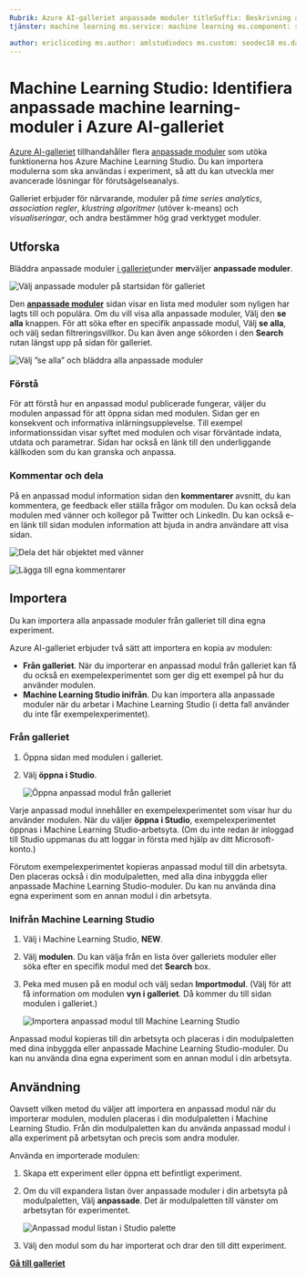 ```yaml
---
Rubrik: Azure AI-galleriet anpassade moduler titleSuffix: Beskrivning av Azure Machine Learning Studio: Upptäck anpassade machine learning-moduler i Azure AI-galleriet. Anpassade moduler utöka funktionerna hos Azure Machine Learning Studio.
tjänster: machine learning ms.service: machine learning ms.component: studio ms.topic: artikel

author: ericlicoding ms.author: amlstudiodocs ms.custom: seodec18 ms.date: 04/14/2017
---
```

# <a name="machine-learning-studio-discover-custom-machine-learning-modules-in-azure-ai-gallery"></a>Machine Learning Studio: Identifiera anpassade machine learning-moduler i Azure AI-galleriet

[Azure AI-galleriet](http://gallery.cortanaintelligence.com) tillhandahåller flera [anpassade moduler](https://gallery.cortanaintelligence.com/customModules) som utöka funktionerna hos Azure Machine Learning Studio. Du kan importera modulerna som ska användas i experiment, så att du kan utveckla mer avancerade lösningar för förutsägelseanalys.

Galleriet erbjuder för närvarande, moduler på *time series analytics*, *association regler*, *klustring algoritmer* (utöver k-means) och  *visualiseringar*, och andra bestämmer hög grad verktyget moduler.


## <a name="discover"></a>Utforska
Bläddra anpassade moduler [i galleriet](http://gallery.cortanaintelligence.com)under **mer**väljer **anpassade moduler**.

![Välj anpassade moduler på startsidan för galleriet](./media/gallery-custom-modules/select-custom-modules-in-gallery.png)

Den **[anpassade moduler](https://gallery.cortanaintelligence.com/customModules)** sidan visar en lista med moduler som nyligen har lagts till och populära. Om du vill visa alla anpassade moduler, Välj den **se alla** knappen. För att söka efter en specifik anpassade modul, Välj **se alla**, och välj sedan filtreringsvillkor. Du kan även ange sökorden i den **Search** rutan längst upp på sidan för galleriet.

![Välj ”se alla” och bläddra alla anpassade moduler](./media/gallery-custom-modules/click-see-all-for-all-custom-modules.png)

### <a name="understand"></a>Förstå

För att förstå hur en anpassad modul publicerade fungerar, väljer du modulen anpassad för att öppna sidan med modulen. Sidan ger en konsekvent och informativa inlärningsupplevelse. Till exempel informationssidan visar syftet med modulen och visar förväntade indata, utdata och parametrar. Sidan har också en länk till den underliggande källkoden som du kan granska och anpassa.

### <a name="comment-and-share"></a>Kommentar och dela
På en anpassad modul information sidan den **kommentarer** avsnitt, du kan kommentera, ge feedback eller ställa frågor om modulen. Du kan också dela modulen med vänner och kollegor på Twitter och LinkedIn. Du kan också e-en länk till sidan modulen information att bjuda in andra användare att visa sidan.

![Dela det här objektet med vänner](./media/gallery-how-to-use-contribute-publish/share-links.png)

![Lägga till egna kommentarer](./media/gallery-how-to-use-contribute-publish/comments.png)

## <a name="import"></a>Importera
Du kan importera alla anpassade moduler från galleriet till dina egna experiment.

Azure AI-galleriet erbjuder två sätt att importera en kopia av modulen:

* **Från galleriet**. När du importerar en anpassad modul från galleriet kan få du också en exempelexperimentet som ger dig ett exempel på hur du använder modulen.
* **Machine Learning Studio inifrån**. Du kan importera alla anpassade moduler när du arbetar i Machine Learning Studio (i detta fall använder du inte får exempelexperimentet).

### <a name="from-the-gallery"></a>Från galleriet

1. Öppna sidan med modulen i galleriet. 
2. Välj **öppna i Studio**.
   
    ![Öppna anpassad modul från galleriet](./media/gallery-custom-modules/open-custom-module-from-gallery.png)
   
Varje anpassad modul innehåller en exempelexperimentet som visar hur du använder modulen. När du väljer **öppna i Studio**, exempelexperimentet öppnas i Machine Learning Studio-arbetsyta. (Om du inte redan är inloggad till Studio uppmanas du att loggar in första med hjälp av ditt Microsoft-konto.)

Förutom exempelexperimentet kopieras anpassad modul till din arbetsyta. Den placeras också i din modulpaletten, med alla dina inbyggda eller anpassade Machine Learning Studio-moduler. Du kan nu använda dina egna experiment som en annan modul i din arbetsyta.

### <a name="from-within-machine-learning-studio"></a>Inifrån Machine Learning Studio

1. Välj i Machine Learning Studio, **NEW**.
2. Välj **modulen**. Du kan välja från en lista över galleriets moduler eller söka efter en specifik modul med det **Search** box.
3. Peka med musen på en modul och välj sedan **Importmodul**. (Välj för att få information om modulen **vyn i galleriet**. Då kommer du till sidan modulen i galleriet.)
   
    ![Importera anpassad modul till Machine Learning Studio](./media/gallery-custom-modules/add-custom-module-in-studio.png)

Anpassad modul kopieras till din arbetsyta och placeras i din modulpaletten med dina inbyggda eller anpassade Machine Learning Studio-moduler. Du kan nu använda dina egna experiment som en annan modul i din arbetsyta.

## <a name="use"></a>Användning

Oavsett vilken metod du väljer att importera en anpassad modul när du importerar modulen, modulen placeras i din modulpaletten i Machine Learning Studio. Från din modulpaletten kan du använda anpassad modul i alla experiment på arbetsytan och precis som andra moduler.

Använda en importerade modulen:

1. Skapa ett experiment eller öppna ett befintligt experiment.
2. Om du vill expandera listan över anpassade moduler i din arbetsyta på modulpaletten, Välj **anpassade**. Det är modulpaletten till vänster om arbetsytan för experimentet.
   
    ![Anpassad modul listan i Studio palette](./media/gallery-custom-modules/custom-module-in-studio-palette.png)
3. Välj den modul som du har importerat och drar den till ditt experiment.


**[Gå till galleriet](http://gallery.cortanaintelligence.com)**



